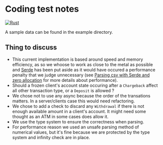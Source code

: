 # Coding test notes

[![Rust](https://github.com/dymayday/csv-octo-dollop/actions/workflows/rust.yml/badge.svg)](https://github.com/dymayday/csv-octo-dollop/actions/workflows/rust.yml)

A sample data can be found in the example directory.

## Thing to discuss

- This current implementation is based around speed and memory efficiency, as so we whoose to work as close to the metal as possible and [Serde](https://crates.io/crates/serde) has been put aside as it would have occured a performance penalty that we judge unnecessary (see [Parsing csv with Serde and zero allocation](https://docs.rs/csv/latest/csv/tutorial/index.html#serde-and-zero-allocation) for more details about performance).
- Should a frozen client's account state occuring after a `Chargeback` affect all other transaction type, or a `Deposit` is allowed ?
- We chose not to use any async because the order of the transations matters. In a server/clients case this would need refactoring.
- We chose to add a check to discard any `Withdrawal` if there is not enough available amount in a client's account. It might need some thought as an ATM in some cases does allow it.
- We use the type system to ensure the correctness when parsing.
- For performance reason we used an unsafe parsing method of numerical values, but it's fine because we are protected by the type system and infinity check are in place.